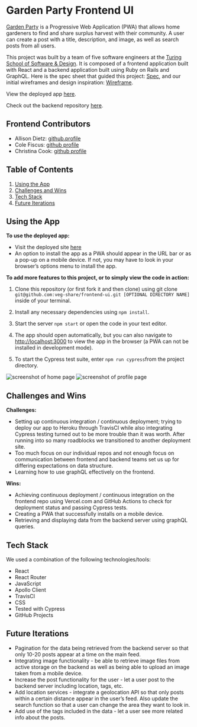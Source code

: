 # Garden Party Frontend UI

[Garden Party](https://gardenparty.vercel.app/) is a Progressive Web Application (PWA) that allows home gardeners to find and share surplus harvest with their community. A user can create a post with a title, description, and image, as well as search posts from all users.

This project was built by a team of five software engineers at the [Turing School of Software & Design](https://turing.edu/). It is composed of a frontend application built with React and a backend application built using Ruby on Rails and GraphQL. Here is the spec sheet that guided this project: [Spec](https://mod4.turing.edu/projects/capstone.html), and our initial wireframes and design inspiration: [Wireframe](https://miro.com/app/board/o9J_lLCjO7g=/).

View the deployed app [here](https://gardenparty.vercel.app/).

Check out the backend repository [here](https://github.com/veg-share/backend-api).

## Frontend Contributors

- Allison Dietz: [github.profile](https://github.com/dietza)
- Cole Fiscus: [github profile](https://github.com/colefiscus)
- Christina Cook: [github profile](https://github.com/christina-cook)

## Table of Contents
1. [Using the App](#using-the-app)
2. [Challenges and Wins](#challenges-and-wins)
3. [Tech Stack](#tech-stack)
4. [Future Iterations](#future-iterations)

## Using the App

**To use the deployed app:**
- Visit the deployed site [here](https://gardenparty.vercel.app/)
- An option to install the app as a PWA should appear in the URL bar or as a pop-up on a mobile device. If not, you may have to look in your browser’s options menu to install the app.

**To add more features to this project, or to simply view the code in action:**
1. Clone this repository (or first fork it and then clone) using git clone ```git@github.com:veg-share/frontend-ui.git [OPTIONAL DIRECTORY NAME]``` inside of your terminal.

2. Install any necessary dependencies using ```npm install```.

3. Start the server ```npm start``` or open the code in your text editor.

4. The app should open automatically, but you can also navigate to [http://localhost:3000](http://localhost:3000) to view the app in the browser (a PWA can not be installed in development mode).

5. To start the Cypress test suite, enter ```npm run cypress```from the project directory.

![screenshot of home page](https://user-images.githubusercontent.com/69813722/115750499-770fbd80-a355-11eb-846f-995d3b4f9245.png)
![screenshot of profile page](https://user-images.githubusercontent.com/69813722/115750444-69f2ce80-a355-11eb-9a85-023f9c891cbf.png)

## Challenges and Wins 

**Challenges:**
- Setting up continuous integration / continuous deployment; trying to deploy our app to Heroku through TravisCI while also integrating Cypress testing turned out to be more trouble than it was worth. After running into so many roadblocks we transitioned to another deployment site.
- Too much focus on our individual repos and not enough focus on communication between frontend and backend teams set us up for differing expectations on data structure.
- Learning how to use graphQL effectively on the frontend.

**Wins:**
- Achieving continuous deployment / continuous integration on the frontend repo using Vercel.com and GitHub Actions to check for deployment status and passing Cypress tests.
- Creating a PWA that successfully installs on a mobile device.
- Retrieving and displaying data from the backend server using graphQL queries.

## Tech Stack 
We used a combination of the following technologies/tools:
* React 
* React Router
* JavaScript
* Apollo Client
* TravisCI
* CSS
* Tested with Cypress
* GitHub Projects

## Future Iterations
- Pagination for the data being retrieved from the backend server so that only 10-20 posts appear at a time on the main feed.
- Integrating image functionality - be able to retrieve image files from active storage on the backend as well as being able to upload an image taken from a mobile device.
- Increase the post functionality for the user - let a user post to the backend server including location, tags, etc.
- Add location services - integrate a geolocation API so that only posts within a certain distance appear in the user’s feed. Also update the search function so that a user can change the area they want to look in.
- Add use of the tags included in the data - let a user see more related info about the posts.
